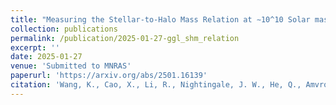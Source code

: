 ```yaml
---
title: "Measuring the Stellar-to-Halo Mass Relation at ∼10^10 Solar masses, using space-based imaging of galaxy-galaxy strong lenses"
collection: publications
permalink: /publication/2025-01-27-ggl_shm_relation
excerpt: ''
date: 2025-01-27
venue: 'Submitted to MNRAS'
paperurl: 'https://arxiv.org/abs/2501.16139'
citation: 'Wang, K., Cao, X., Li, R., Nightingale, J. W., He, Q., Amvrosiadis, A., Massey, R., von Wietersheim-Kramsta, M., ... & Ma, X. (2025). Measuring the Stellar-to-Halo Mass Relation at $\sim10^{10} $ Solar masses, using space-based imaging of galaxy-galaxy strong lenses. arXiv preprint arXiv:2501.16139.'
---
```

